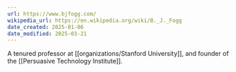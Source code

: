 ```yaml
---
url: https://www.bjfogg.com/
wikipedia_url: https://en.wikipedia.org/wiki/B._J._Fogg
date_created: 2025-01-06
date_modified: 2025-03-21
---
```

A tenured professor at [[organizations/Stanford University]], and founder of the [[Persuasive Technology Institute]].

